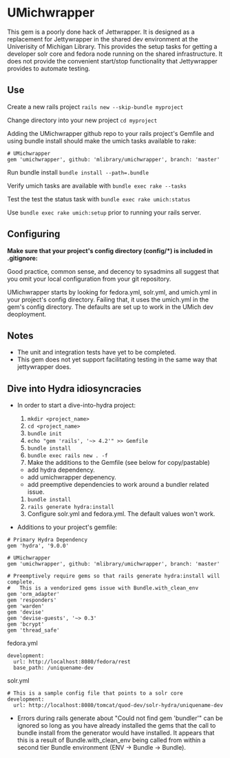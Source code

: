 # UMichwrapper

This gem is a poorly done hack of Jettwrapper.  It is designed as a replacement for Jettywrapper in the shared dev environment at the Univerisity of Michigan Library.  This provides the setup tasks for getting a developer solr core and fedora node running on the shared infrastructure.  It does not provide the convenient start/stop functionality that Jettywrapper provides to automate testing.

## Use

Create a new rails project `rails new --skip-bundle myproject`

Change directory into your new project `cd myproject`

Adding the UMichwrapper github repo to your rails project's Gemfile and using bundle install should make the umich tasks available to rake:
```
# UMichwrapper
gem 'umichwrapper', github: 'mlibrary/umichwrapper', branch: 'master'
``` 
Run bundle install `bundle install --path=.bundle`

Verify umich tasks are available with `bundle exec rake --tasks`

Test the test the status task with `bundle exec rake umich:status`

Use `bundle exec rake umich:setup` prior to running your rails server.

## Configuring

**Make sure that your project's config directory (config/*) is included in .gitignore:** 

Good practice, common sense, and decency to sysadmins all suggest that you omit your local configuration from your git repository.

UMichwrapper starts by looking for fedora.yml, solr.yml, and umich.yml in your project's config directory.  Failing that, it uses the umich.yml in the gem's config directory.  The defaults are set up to work in the UMich dev deoployment. 

## Notes

 * The unit and integration tests have yet to be completed. 
 * This gem does not yet support facilitating testing in the same way that jettywrapper does.

## Dive into Hydra idiosyncracies

 * In order to start a dive-into-hydra project:
    1. `mkdir <project_name>`
    1. `cd <project_name>`
    1. `bundle init`
    1. `echo "gem 'rails', '~> 4.2'" >> Gemfile`
    1. `bundle install`
    1. `bundle exec rails new . -f`
    1. Make the additions to the Gemfile (see below for copy/pastable)
      * add hydra dependency.
      * add umichwrapper depenency.
      * add preemptive dependencies to work around a bundler related issue.
    1. `bundle install`
    1. `rails generate hydra:install` 
    1. Configure solr.yml and fedora.yml.  The default values won't work.

 * Additions to your project's gemfile:
```
# Primary Hydra Dependency
gem 'hydra', '9.0.0'

# UMichwrapper
gem 'umichwrapper', github: 'mlibrary/umichwrapper', branch: 'master'

# Preemptively require gems so that rails generate hydra:install will complete.
#   This is a vendorized gems issue with Bundle.with_clean_env
gem 'orm_adapter'
gem 'responders'
gem 'warden'
gem 'devise'
gem 'devise-guests', '~> 0.3'
gem 'bcrypt'
gem 'thread_safe'
```

fedora.yml
```
development:
  url: http://localhost:8080/fedora/rest
  base_path: /uniquename-dev
```
solr.yml
```
# This is a sample config file that points to a solr core
development:
  url: http://localhost:8080/tomcat/quod-dev/solr-hydra/uniquename-dev
```

 * Errors during rails generate about "Could not find gem 'bundler'" can be ignored so long as you have already installed the gems that the call to bundle install from the generator would have installed.  It appears that this is a result of Bundle.with_clean_env being called from within a second tier Bundle environment (ENV -> Bundle -> Bundle).


